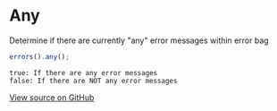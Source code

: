 # Any
Determine if there are currently "any" error messages within error bag 

```js
errors().any(); 
```

``` 
true: If there are any error messages
false: If there are NOT any error messages
```


[View source on GitHub](https://github.com/zhorton34/vuejs-validators/blob/master/src/messages/any.js)
